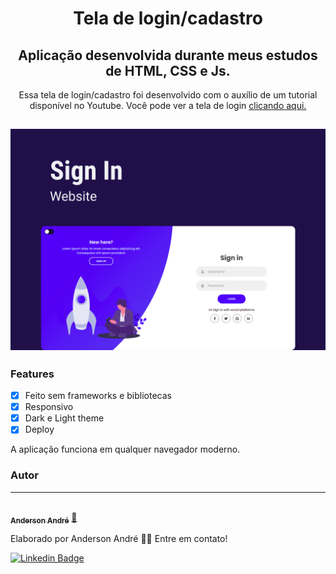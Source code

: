 <h1 align="center">
  Tela de login/cadastro
</h1>

<h2 align="center">
   Aplicação desenvolvida durante meus estudos de HTML, CSS e Js.
</h2>

<p align="center">Essa tela de login/cadastro foi desenvolvido com o auxílio de um tutorial disponível no Youtube. Você pode ver a tela de login <a href="https://anderson-andre-p.github.io/Sign-in-Sign-up/" target="_blank">clicando aqui.</a>
</p>

<h2 align="center">
  <img alt="Demo da página de login/cadastro" title="#Login" src="https://github.com/Anderson-Andre-P/Sign-in-Sign-up/blob/main/img/login.png">
</h2>

### Features

- [x] Feito sem frameworks e bibliotecas
- [x] Responsivo
- [x] Dark e Light theme
- [x] Deploy

<p>
  A aplicação funciona em qualquer navegador moderno.
</p>


### Autor
---

<a href="https://www.linkedin.com/in/anderson-andre-pereira/">
 <img style="border-radius: 50%;" src="https://media-exp1.licdn.com/dms/image/C4D03AQFNJAFWZ2h5nA/profile-displayphoto-shrink_800_800/0/1606771778737?e=1629936000&v=beta&t=mh0jVEGG_fvkE16VwussiwgJdlbK9IkSGPIXMSPKstI" width="100px;" alt=""/>
 <br />
 <sub><b>Anderson André</b></sub></a> <a href="https://www.linkedin.com/in/anderson-andre-pereira/" title="LinkedIn">🚀</a>


Elaborado por Anderson André 👋🏽 Entre em contato!

[![Linkedin Badge](https://img.shields.io/badge/LinkedIn-%40anderson--andre--pereira-blue)](https://www.linkedin.com/in/anderson-andre-pereira/) 
